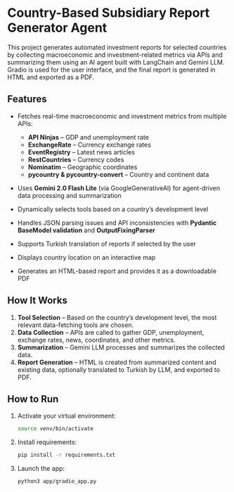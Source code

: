 # Country-Based Subsidiary Report Generator Agent

This project generates automated investment reports for selected countries by collecting macroeconomic and investment-related metrics via APIs and summarizing them using an AI agent built with LangChain and Gemini LLM. Gradio is used for the user interface, and the final report is generated in HTML and exported as a PDF.

## Features

* Fetches real-time macroeconomic and investment metrics from multiple APIs:

  * **API Ninjas** – GDP and unemployment rate
  * **ExchangeRate** – Currency exchange rates
  * **EventRegistry** – Latest news articles
  * **RestCountries** – Currency codes
  * **Nominatim** – Geographic coordinates
  * **pycountry & pycountry-convert** – Country and continent data
* Uses **Gemini 2.0 Flash Lite** (via GoogleGenerativeAI) for agent-driven data processing and summarization
* Dynamically selects tools based on a country’s development level
* Handles JSON parsing issues and API inconsistencies with **Pydantic BaseModel validation** and **OutputFixingParser**
* Supports Turkish translation of reports if selected by the user
* Displays country location on an interactive map
* Generates an HTML-based report and provides it as a downloadable PDF

## How It Works

1. **Tool Selection** – Based on the country’s development level, the most relevant data-fetching tools are chosen.
2. **Data Collection** – APIs are called to gather GDP, unemployment, exchange rates, news, coordinates, and other metrics.
3. **Summarization** – Gemini LLM processes and summarizes the collected data.
4. **Report Generation** – HTML is created from summarized content and existing data, optionally translated to Turkish by LLM, and exported to PDF.

## How to Run

1. Activate your virtual environment:

   ```bash
   source venv/bin/activate
   ```

2. Install requirements:

   ```bash
   pip install -r requirements.txt
   ```

3. Launch the app:

   ```bash
   python3 app/gradio_app.py
   ```
